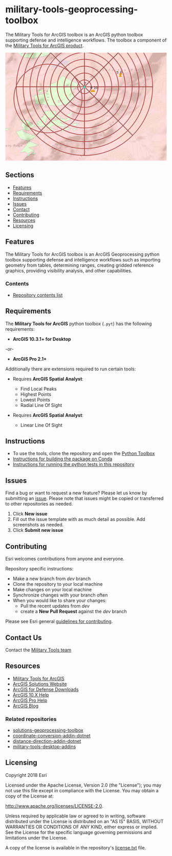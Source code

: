 # military-tools-geoprocessing-toolbox

The Military Tools for ArcGIS toolbox is an ArcGIS python toolbox supporting defense and intelligence workflows. The toolbox a component of the [Military Tools for ArcGIS product](http://solutions.arcgis.com/defense/help/military-tools/). 

![screenshot of tools](m-t-g-t_screenshot_600x400.png)

## Sections

* [Features](#features)
* [Requirements](#requirements)
* [Instructions](#instructions)
* [Issues](#issues)
* [Contact](#contact-us)
* [Contributing](#contributing)
* [Resources](#resources)
* [Licensing](#licensing)

## Features

The Military Tools for ArcGIS toolbox is an ArcGIS Geoprocessing python toolbox supporting defense and intelligence workflows such as importing geometry from tables, determining ranges, creating gridded reference graphics, providing visibility analysis, and other capabilities.

### Contents

* [Repository contents list](./Contents.md)

## Requirements

The **Military Tools for ArcGIS** python toolbox (`.pyt`) has the following requirements:

* **ArcGIS 10.3.1+ for Desktop**

-or-

* **ArcGIS Pro 2.1+**

Additionally there are extensions required to run certain tools:

* Requires **ArcGIS Spatial Analyst**:
	* Find Local Peaks
	* Highest Points
	* Lowest Points
	* Radial Line Of Sight

* Requires **ArcGIS Spatial Analyst**:
	* Linear Line Of Sight

## Instructions

* To use the tools, clone the repository and open the [Python Toolbox]( ./tools/militarytools/esri/toolboxes)
* [Instructions for building the package on Conda](./tools/recipe/Readme.md)
* [Instructions for running the python tests in this repository](./utils/test/Readme.md)

## Issues

Find a bug or want to request a new feature?  Please let us know by submitting an [issue](https://github.com/Esri/military-tools-geoprocessing-toolbox/issues).
Please note that issues might be copied or transferred to other repositories as needed.

1. Click **New issue**
2. Fill out the issue template with as much detail as possible. Add screenshots as needed.
3. Click **Submit new issue**

## Contributing

Esri welcomes contributions from anyone and everyone.

Repository specific instructions:

* Make a new branch from *dev* branch
* Clone the repository to your local machine
* Make changes on your local machine
* Synchronize changes with your branch often
* When you would like to share your changes:
	* Pull the recent updates from *dev*
	* create a **New Pull Request** against the *dev* branch

Please see Esri general [guidelines for contributing](https://github.com/esri/contributing).

## Contact Us 

Contact the [Military Tools team](mailto:defensesolutions@esri.com)

## Resources

* [Military Tools for ArcGIS](http://solutions.arcgis.com/defense/help/military-tools/)
* [ArcGIS Solutions Website](http://solutions.arcgis.com/military/)
* [ArcGIS for Defense Downloads](http://appsforms.esri.com/products/download/#ArcGIS_for_Defense)
* [ArcGIS 10.X Help](http://resources.arcgis.com/en/help/)
* [ArcGIS Pro Help](http://pro.arcgis.com/en/pro-app/)
* [ArcGIS Blog](http://blogs.esri.com/esri/arcgis/)

### Related repositories

* [solutions-geoprocessing-toolbox](https://github.com/Esri/solutions-geoprocessing-toolbox)
* [coordinate-conversion-addin-dotnet](https://github.com/Esri/coordinate-conversion-addin-dotnet)
* [distance-direction-addin-dotnet](https://github.com/Esri/distance-direction-addin-dotnet)
* [military-tools-desktop-addins](https://github.com/Esri/military-tools-desktop-addins)

## Licensing

Copyright 2018 Esri

Licensed under the Apache License, Version 2.0 (the "License");
you may not use this file except in compliance with the License.
You may obtain a copy of the License at:

   http://www.apache.org/licenses/LICENSE-2.0.

Unless required by applicable law or agreed to in writing, software
distributed under the License is distributed on an "AS IS" BASIS,
WITHOUT WARRANTIES OR CONDITIONS OF ANY KIND, either express or implied.
See the License for the specific language governing permissions and
limitations under the License.

A copy of the license is available in the repository's [license.txt](./License.txt) file.

